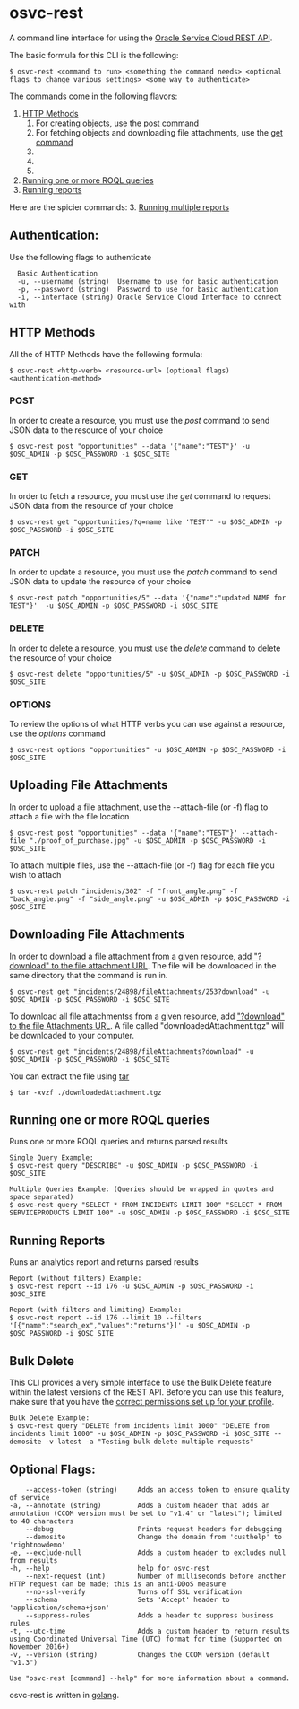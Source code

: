 # osvc-rest

A command line interface for using the [Oracle Service Cloud REST API](https://docs.oracle.com/en/cloud/saas/service/18b/cxsvc/toc.htm).

The basic formula for this CLI is the following:
	
	$ osvc-rest <command to run> <something the command needs> <optional flags to change various settings> <some way to authenticate>

The commands come in the following flavors:

1. [HTTP Methods](#http-methods)
	1. For creating objects, use the [post command](#post)
	2. For fetching objects and downloading file attachments, use the [get command](#get)
	3.
	4.
	5.
2. [Running one or more ROQL queries](running-one-or-more-roql-queries)
3. [Running reports](running-reports)

Here are the spicier commands:
3. [Running multiple reports](running-reports)


## Authentication:
Use the following flags to authenticate

	  Basic Authentication
	  -u, --username (string)  Username to use for basic authentication
	  -p, --password (string)  Password to use for basic authentication
	  -i, --interface (string) Oracle Service Cloud Interface to connect with

<!-- ## TODO 
1. Session Authorization
2. OAuth Authorization
 Session Authentication
-s, --session-auth

OAuth Authentication
-o, --oauth -->

## HTTP Methods
All the of HTTP Methods have the following formula:
	
	$ osvc-rest <http-verb> <resource-url> (optional flags) <authentication-method>


### POST
In order to create a resource, you must use the _post_ command to send JSON data to the resource of your choice

	$ osvc-rest post "opportunities" --data '{"name":"TEST"}' -u $OSC_ADMIN -p $OSC_PASSWORD -i $OSC_SITE


### GET
In order to fetch a resource, you must use the _get_ command to request JSON data from the resource of your choice
	
	$ osvc-rest get "opportunities/?q=name like 'TEST'" -u $OSC_ADMIN -p $OSC_PASSWORD -i $OSC_SITE
	
### PATCH	
In order to update a resource, you must use the _patch_ command to send JSON data to update the resource of your choice

	$ osvc-rest patch "opportunities/5" --data '{"name":"updated NAME for TEST"}'  -u $OSC_ADMIN -p $OSC_PASSWORD -i $OSC_SITE

### DELETE
In order to delete a resource, you must use the _delete_ command to delete the resource of your choice
	
	$ osvc-rest delete "opportunities/5" -u $OSC_ADMIN -p $OSC_PASSWORD -i $OSC_SITE

### OPTIONS
To review the options of what HTTP verbs you can use against a resource, use the _options_ command
	
	$ osvc-rest options "opportunities" -u $OSC_ADMIN -p $OSC_PASSWORD -i $OSC_SITE

## Uploading File Attachments

In order to upload a file attachment, use the --attach-file (or -f) flag to attach a file with the file location

	$ osvc-rest post "opportunities" --data '{"name":"TEST"}' --attach-file "./proof_of_purchase.jpg" -u $OSC_ADMIN -p $OSC_PASSWORD -i $OSC_SITE

To attach multiple files, use the --attach-file (or -f) flag for each file you wish to attach

	$ osvc-rest patch "incidents/302" -f "front_angle.png" -f "back_angle.png" -f "side_angle.png" -u $OSC_ADMIN -p $OSC_PASSWORD -i $OSC_SITE

## Downloading File Attachments

In order to download a file attachment from a given resource, [add "?download" to the file attachment URL](https://docs.oracle.com/en/cloud/saas/service/18b/cxsvc/c_osvc_managing_file_attachments.html#ManagingFileAttachments-07BABEF6__concept-406-3A92801C). The file will be downloaded in the same directory that the command is run in.

	$ osvc-rest get "incidents/24898/fileAttachments/253?download" -u $OSC_ADMIN -p $OSC_PASSWORD -i $OSC_SITE

To download all file attachmentss from a given resource, add ["?download" to the file Attachments URL](https://docs.oracle.com/en/cloud/saas/service/18b/cxsvc/c_osvc_managing_file_attachments.html#ManagingFileAttachments-07BABEF6__concept-410-3A92801F). A file called "downloadedAttachment.tgz" will be downloaded to your computer. 

	$ osvc-rest get "incidents/24898/fileAttachments?download" -u $OSC_ADMIN -p $OSC_PASSWORD -i $OSC_SITE

You can extract the file using [tar](https://askubuntu.com/questions/499807/how-to-unzip-tgz-file-using-the-terminal/499809#499809)
    
    $ tar -xvzf ./downloadedAttachment.tgz

## Running one or more ROQL queries
Runs one or more ROQL queries and returns parsed results
	
	Single Query Example:
	$ osvc-rest query "DESCRIBE" -u $OSC_ADMIN -p $OSC_PASSWORD -i $OSC_SITE
	
	Multiple Queries Example: (Queries should be wrapped in quotes and space separated)
	$ osvc-rest query "SELECT * FROM INCIDENTS LIMIT 100" "SELECT * FROM SERVICEPRODUCTS LIMIT 100" -u $OSC_ADMIN -p $OSC_PASSWORD -i $OSC_SITE

## Running Reports
Runs an analytics report and returns parsed results

	Report (without filters) Example:
	$ osvc-rest report --id 176 -u $OSC_ADMIN -p $OSC_PASSWORD -i $OSC_SITE

	Report (with filters and limiting) Example:
	$ osvc-rest report --id 176 --limit 10 --filters '[{"name":"search_ex","values":"returns"}]' -u $OSC_ADMIN -p $OSC_PASSWORD -i $OSC_SITE

## Bulk Delete
This CLI provides a very simple interface to use the Bulk Delete feature within the latest versions of the REST API. Before you can use this feature, make sure that you have the [correct permissions set up for your profile](https://docs.oracle.com/en/cloud/saas/service/18b/cxsvc/c_osvc_bulk_delete.html#BulkDelete-10689704__concept-212-37785F91).

	Bulk Delete Example: 
	$ osvc-rest query "DELETE from incidents limit 1000" "DELETE from incidents limit 1000" -u $OSC_ADMIN -p $OSC_PASSWORD -i $OSC_SITE --demosite -v latest -a "Testing bulk delete multiple requests"

## Optional Flags:
	    --access-token (string) 	Adds an access token to ensure quality of service
	-a, --annotate (string)     	Adds a custom header that adds an annotation (CCOM version must be set to "v1.4" or "latest"); limited to 40 characters
	    --debug                 	Prints request headers for debugging
	    --demosite              	Change the domain from 'custhelp' to 'rightnowdemo'
	-e, --exclude-null          	Adds a custom header to excludes null from results
	-h, --help                  	help for osvc-rest
	    --next-request (int)      	Number of milliseconds before another HTTP request can be made; this is an anti-DDoS measure
	    --no-ssl-verify         	Turns off SSL verification
	    --schema                	Sets 'Accept' header to 'application/schema+json'
	    --suppress-rules        	Adds a header to suppress business rules
	-t, --utc-time              	Adds a custom header to return results using Coordinated Universal Time (UTC) format for time (Supported on November 2016+)
	-v, --version (string)      	Changes the CCOM version (default "v1.3")
	
	Use "osvc-rest [command] --help" for more information about a command.


osvc-rest is written in [golang](https://golang.org).